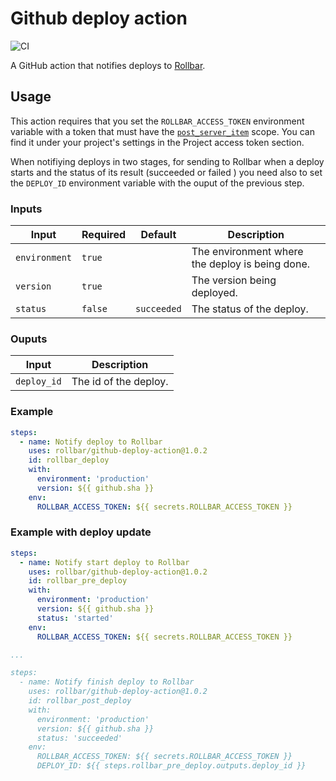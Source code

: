 # Github deploy action

![CI](https://github.com/rollbar/github-deploy-action/workflows/CI/badge.svg)

A GitHub action that notifies deploys to [Rollbar](https://rollbar.com).


## Usage

This action requires that you set the `ROLLBAR_ACCESS_TOKEN` environment variable with a token that must have the [`post_server_item`](https://explorer.docs.rollbar.com/#section/Authentication/Project-access-tokens) scope.
You can find it under your project's settings in the Project access token section.

When notifiying deploys in two stages, for sending to Rollbar when a deploy starts and the status of its result (succeeded or failed ) you need
also to set the `DEPLOY_ID` environment variable with the ouput of the previous step.


### Inputs

| Input          | Required  | Default      | Description                                      |
| -------------- | --------- | ------------ | ------------------------------------------------ |
| `environment`  | `true`    |              | The environment where the deploy is being done.  |
| `version`      | `true`    |              | The version being deployed.                      |
| `status`       | `false`   | `succeeded`  | The status of the deploy.                        |


### Ouputs

| Input        | Description           |
| ------------ | --------------------- |
| `deploy_id`  | The id of the deploy. |


### Example

```yaml
steps:
  - name: Notify deploy to Rollbar
    uses: rollbar/github-deploy-action@1.0.2
    id: rollbar_deploy
    with:
      environment: 'production'
      version: ${{ github.sha }}
    env:
      ROLLBAR_ACCESS_TOKEN: ${{ secrets.ROLLBAR_ACCESS_TOKEN }}
```


### Example with deploy update

```yaml
steps:
  - name: Notify start deploy to Rollbar
    uses: rollbar/github-deploy-action@1.0.2
    id: rollbar_pre_deploy
    with:
      environment: 'production'
      version: ${{ github.sha }}
      status: 'started'
    env:
      ROLLBAR_ACCESS_TOKEN: ${{ secrets.ROLLBAR_ACCESS_TOKEN }}

...

steps:
  - name: Notify finish deploy to Rollbar
    uses: rollbar/github-deploy-action@1.0.2
    id: rollbar_post_deploy
    with:
      environment: 'production'
      version: ${{ github.sha }}
      status: 'succeeded'
    env:
      ROLLBAR_ACCESS_TOKEN: ${{ secrets.ROLLBAR_ACCESS_TOKEN }}
      DEPLOY_ID: ${{ steps.rollbar_pre_deploy.outputs.deploy_id }}
```
